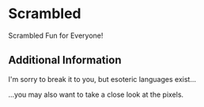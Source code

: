 # Scrambled
Scrambled Fun for Everyone! 

## Additional Information
I'm sorry to break it to you, but esoteric languages exist...

...you may also want to take a close look at the pixels.
